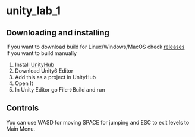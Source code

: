 # unity_lab_1
## Downloading and installing
If you want to download build for Linux/Windows/MacOS check [releases](https://github.com/Andreeha/unity_lab_1/releases/)\
If you want to build manually
1. Install [UnityHub](https://unity.com/download)
2. Download Unity6 Editor
3. Add this as a project in UnityHub
4. Open It
5. In Unity Editor go File->Build and run
## Controls
You can use WASD for moving SPACE for jumping and ESC to exit levels to Main Menu.
